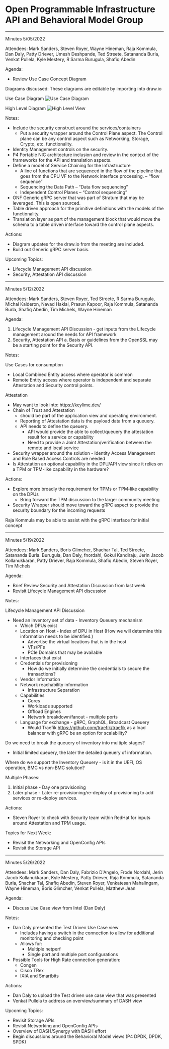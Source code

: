 # Open Programmable Infrastructure API and Behavioral Model Group

---
Minutes 5/05/2022

Attendees: Mark Sanders, Steven Royer, Wayne Hineman, Raja Kommula, Dan Daly, Patty Driever, Umesh Deshpande, Ted Streete, Satananda Burla, Venkat Pullela, Kyle Mestery, R Sarma Burugula, Shafiq Abedin

Agenda:

- Review Use Case Concept Diagram

Diagrams discussed:
These diagrams are editable by importing into draw.io

Use Case Diagram
![Use Case Diagram](../images/API-Network-Use-Case.png)

High Level Diagram
![High Level View](../images/High-Level.png)

Notes:

- Include the security construct around the services/containers
  - Put a security wrapper around the Control Plane aspect.  The Control plane can be any control aspect such as Networking, Storage, Crypto, etc. functionality.
- Identity Management controls on the security.
- P4 Portable NIC architecture inclusion and review in the context of the frameworks for the API and translation aspects.
- Define a model of Service Chaining for the Infrastructure
  - A line of functions that are sequenced in the flow of the pipeline that goes from the CPU VF to the Network interface processing. – “flow sequence”
  - Sequencing the Data Path – “Data flow sequencing”
  - Independent Control Planes – “Control sequencing”
- ONF Generic gRPC server that was part of Stratum that may be leveraged.  This is open sourced.
- Table driven approach for the primitive definitions with the models of the functionality.
- Translation layer as part of the management block that would move the schema to a table driven interface toward the control plane aspects.

Actions:

- Diagram updates for the draw.io from the meeting are included.
- Build out Generic gRPC server basis.

Upcoming Topics:

- Lifecycle Management API discussion
- Security, Attestation API discussion

---
Minutes 5/12/2022

Attendees: Mark Sanders, Steven Royer, Ted Streete, R Sarma Burugula, Michal Kalderon, Navad Haklai, Prasun Kapoor, Raja Kommula, Satananda Burla, Shafiq Abedin, Tim Michels, Wayne Hineman

Agenda:

1) Lifecycle Management API Discussion - get inputs from the Lifecycle management around the needs for API framework
2) Security, Attestation API
  a. Basis or guidelines from the OpenSSL may be a starting point for the Security API.

Notes:

Use Cases for consumption

- Local Combined Entity access where operator is common
- Remote Entity access where operator is independent and separate Attestation and Security control points.

Attestation

- May want to look into: <https://keylime.dev/>
- Chain of Trust and Attestation
  - should be part of the application view and operating environment.
  - Reporting of Attestation data is the payload data from a queuery.
  - API needs to define the queuery.
    - API would provide the able to collect/queuery the attestation result for a service or capability
    - Need to provide a Joint Attestation/verification between the remote and local service
- Security wrapper around the solution - Identity Access Management and Role Based Access Controls are needed
- Is Attestation an optional capability in the DPU/API view since it relies on a TPM or TPM-like capability in the hardware?

Actions:

- Explore more broadly the requirement for TPMs or TPM-like capability on the DPUs
  - Bring forward the TPM discussion to the larger community meeting
- Security Wrapper should move toward the gRPC aspect to provide the security boundary for the incoming requests

Raja Kommula may be able to assist with the gRPC interface for initial concept

---
Minutes 5/19/2022

Attendees: Mark Sanders, Boris Glimcher, Shachar Tal, Ted Streete, Satananda Burla. Burugula, Dan Daly, fnordahl, Gokul Kandiraju, Jerin Jacob Kollanukkaran, Patty Driever, Raja Kommula, Shafiq Abedin, Steven Royer, Tim Michels

Agenda:

- Brief Review Security and Attestation Discussion from last week
- Revisit Lifecycle Management API discussion

Notes:

Lifecycle Management API Discussion

- Need an inventory set of data - Inventory Queuery mechanism
  - Which DPUs exist
  - Location on Host - Index of DPU in Host (How we will determine this information needs to be identified.)
    - Advertise the virtual locations that is in the host
    - VFs/PFs
    - PCIe Domains that may be available
  - Interfaces that exist
  - Credentials for provisioning
    - How do we initially determine the credentials to secure the transactions?
  - Vendor Information
  - Network reachability information
    - Infrastructure Separation
  - Capabilities
    - Cores
    - Workloads supported
    - Offload Engines
    - Network breakdown/fanout - multiple ports
  - Language for exchange - gRPC, GraphQL, Broadcast Queuery
    - Would Traefik <https://github.com/traefik/traefik> as a load balancer with gRPC be an option for scalability?

Do we need to break the queuery of inventory into multiple stages?

- Initial limited queuery, the later the detailed queuery of information.

Where do we support the Inventory Queuery - is it in the UEFI, OS operation, BMC vs non-BMC solution?

Multiple Phases:

1) Initial phase - Day one provisioning
2) Later phase - Later re-provisioning/re-deploy of provisioning to add services or re-deploy services.

Actions:

- Steven Royer to check with Security team within RedHat for inputs around Attestation and TPM usage.

Topics for Next Week:

- Revisit the Networking and OpenConfig APIs
- Revisit the Storage API

---
Minutes 5/26/2022

Attendees: Mark Sanders, Dan Daly, Fabrizio D'Angelo, Frode Nordahl, Jerin Jacob Kollanukkaran, Kyle Mestery, Patty Driever, Raja Kommula, Satananda Burla, Shachar Tal, Shafiq Abedin, Steven Royer, Venkatesan Mahalingam, Wayne Hineman, Boris Glimcher, Venkat Pullela, Matthew Jean

Agenda:

- Discuss Use Case view from Intel (Dan Daly)

Notes:

- Dan Daly presented the Test Driven Use Case view
  - Includes having a switch in the connection to allow for additional monitoring and checking point
  - Allows for:
    - Multiple netperf
    - Single port and multiple port configurations
- Possible Tools for High Rate connection generation:
  - Congen
  - Cisco TRex
  - IXIA and Smartbits

Actions:

- Dan Daly to upload the Test driven use case view that was presented
- Venkat Pullela to address an overview/summary of DASH view

Upcoming Topics:

- Revisit Storage APIs
- Revisit Networking and OpenConfig APIs
- Overview of DASH/Synergy with DASH effort
- Begin discussions around the Behavioral Model views (P4 DPDK, DPDK, SPDK)
